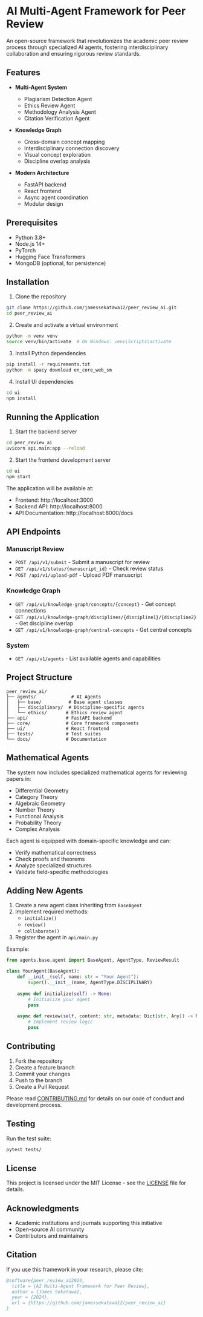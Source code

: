 # AI Multi-Agent Framework for Peer Review

An open-source framework that revolutionizes the academic peer review process through specialized AI agents, fostering interdisciplinary collaboration and ensuring rigorous review standards.

## Features

- **Multi-Agent System**
  - Plagiarism Detection Agent
  - Ethics Review Agent
  - Methodology Analysis Agent
  - Citation Verification Agent

- **Knowledge Graph**
  - Cross-domain concept mapping
  - Interdisciplinary connection discovery
  - Visual concept exploration
  - Discipline overlap analysis

- **Modern Architecture**
  - FastAPI backend
  - React frontend
  - Async agent coordination
  - Modular design

## Prerequisites

- Python 3.8+
- Node.js 14+
- PyTorch
- Hugging Face Transformers
- MongoDB (optional, for persistence)

## Installation

1. Clone the repository

```bash
git clone https://github.com/jamessekatawa12/peer_review_ai.git
cd peer_review_ai
```

2. Create and activate a virtual environment

```bash
python -m venv venv
source venv/bin/activate  # On Windows: venv\Scripts\activate
```

3. Install Python dependencies

```bash
pip install -r requirements.txt
python -m spacy download en_core_web_sm
```

4. Install UI dependencies

```bash
cd ui
npm install
```

## Running the Application

1. Start the backend server

```bash
cd peer_review_ai
uvicorn api.main:app --reload
```

2. Start the frontend development server

```bash
cd ui
npm start
```

The application will be available at:
- Frontend: http://localhost:3000
- Backend API: http://localhost:8000
- API Documentation: http://localhost:8000/docs

## API Endpoints

### Manuscript Review
- `POST /api/v1/submit` - Submit a manuscript for review
- `GET /api/v1/status/{manuscript_id}` - Check review status
- `POST /api/v1/upload-pdf` - Upload PDF manuscript

### Knowledge Graph
- `GET /api/v1/knowledge-graph/concepts/{concept}` - Get concept connections
- `GET /api/v1/knowledge-graph/disciplines/{discipline1}/{discipline2}` - Get discipline overlap
- `GET /api/v1/knowledge-graph/central-concepts` - Get central concepts

### System
- `GET /api/v1/agents` - List available agents and capabilities

## Project Structure

```
peer_review_ai/
├── agents/             # AI Agents
│   ├── base/          # Base agent classes
│   ├── disciplinary/  # Discipline-specific agents
│   └── ethics/       # Ethics review agent
├── api/              # FastAPI backend
├── core/             # Core framework components
├── ui/               # React frontend
├── tests/            # Test suites
└── docs/             # Documentation
```
## Mathematical Agents

The system now includes specialized mathematical agents for reviewing papers in:
- Differential Geometry
- Category Theory
- Algebraic Geometry
- Number Theory
- Functional Analysis
- Probability Theory
- Complex Analysis

Each agent is equipped with domain-specific knowledge and can:
- Verify mathematical correctness
- Check proofs and theorems
- Analyze specialized structures
- Validate field-specific methodologies


## Adding New Agents

1. Create a new agent class inheriting from `BaseAgent`
2. Implement required methods:
   - `initialize()`
   - `review()`
   - `collaborate()`
3. Register the agent in `api/main.py`

Example:

```python
from agents.base.agent import BaseAgent, AgentType, ReviewResult

class YourAgent(BaseAgent):
    def __init__(self, name: str = "Your Agent"):
        super().__init__(name, AgentType.DISCIPLINARY)
    
    async def initialize(self) -> None:
        # Initialize your agent
        pass
    
    async def review(self, content: str, metadata: Dict[str, Any]) -> ReviewResult:
        # Implement review logic
        pass
```

## Contributing

1. Fork the repository
2. Create a feature branch
3. Commit your changes
4. Push to the branch
5. Create a Pull Request

Please read [CONTRIBUTING.md](docs/CONTRIBUTING.md) for details on our code of conduct and development process.

## Testing

Run the test suite:

```bash
pytest tests/
```

## License

This project is licensed under the MIT License - see the [LICENSE](LICENSE) file for details.

## Acknowledgments

- Academic institutions and journals supporting this initiative
- Open-source AI community
- Contributors and maintainers

## Citation

If you use this framework in your research, please cite:

```bibtex
@software{peer_review_ai2024,
  title = {AI Multi-Agent Framework for Peer Review},
  author = {James Sekatawa},
  year = {2024},
  url = {https://github.com/jamessekatawa12/peer_review_ai}
}
```
